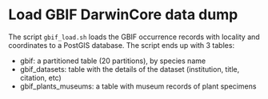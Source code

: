# Load GBIF DarwinCore data dump

The script `gbif_load.sh` loads the GBIF occurrence records with locality and coordinates to a PostGIS database. The script ends up with 3 tables:

 * gbif: a partitioned table (20 partitions), by species name
 * gbif_datasets: table with the details of the dataset (institution, title, citation, etc)
 * gbif_plants_museums: a table with museum records of plant specimens
